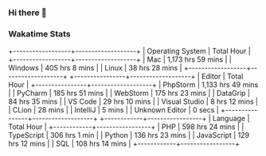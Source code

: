 ### Hi there 👋

<!--
**claserre9/claserre9** is a ✨ _special_ ✨ repository because its `README.md` (this file) appears on your GitHub profile.

Here are some ideas to get you started:

- 🔭 I’m currently working on ...
- 🌱 I’m currently learning ...
- 👯 I’m looking to collaborate on ...
- 🤔 I’m looking for help with ...
- 💬 Ask me about ...
- 📫 How to reach me: ...
- 😄 Pronouns: ...
- ⚡ Fun fact: ...
-->

[//]: # (wakatime-stats)

### Wakatime Stats
+------------------+-------------------+
| Operating System | Total Hour        |
+------------------+-------------------+
| Mac              | 1,173 hrs 59 mins |
| Windows          | 405 hrs 8 mins    |
| Linux            | 38 hrs 28 mins    |
+------------------+-------------------+
+----------------+-------------------+
| Editor         | Total Hour        |
+----------------+-------------------+
| PhpStorm       | 1,133 hrs 49 mins |
| PyCharm        | 185 hrs 51 mins   |
| WebStorm       | 175 hrs 23 mins   |
| DataGrip       | 84 hrs 35 mins    |
| VS Code        | 29 hrs 10 mins    |
| Visual Studio  | 8 hrs 12 mins     |
| CLion          | 28 mins           |
| IntelliJ       | 5 mins            |
| Unknown Editor | 0 secs            |
+----------------+-------------------+
+------------+-----------------+
| Language   | Total Hour      |
+------------+-----------------+
| PHP        | 598 hrs 24 mins |
| TypeScript | 306 hrs 1 min   |
| Python     | 136 hrs 23 mins |
| JavaScript | 129 hrs 12 mins |
| SQL        | 108 hrs 14 mins |
+------------+-----------------+


[//]: # (end-wakatime-stats)






